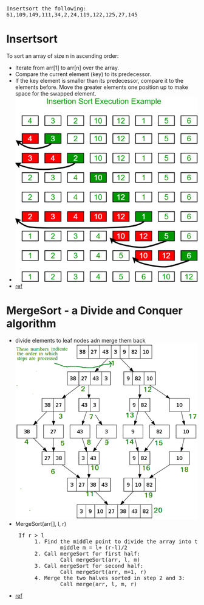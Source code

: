 <pre>
Insertsort the following:
61,109,149,111,34,2,24,119,122,125,27,145
</pre>

# Insertsort
To sort an array of size n in ascending order: 
- Iterate from arr[1] to arr[n] over the array. 
- Compare the current element (key) to its predecessor. 
- If the key element is smaller than its predecessor, compare it to the elements before. 
   Move the greater elements one position up to make space for the swapped element.
- ![img_2.png](img_2.png)
- [ref](https://www.geeksforgeeks.org/insertion-sort/)



# MergeSort - a Divide and Conquer algorithm
- divide  elements to leaf nodes adn merge them back
  ![img.png](img.png)
-  MergeSort(arr[], l,  r)
   <pre>
    If r > l
         1. Find the middle point to divide the array into two halves:  
                 middle m = l+ (r-l)/2
         2. Call mergeSort for first half:   
                 Call mergeSort(arr, l, m)
         3. Call mergeSort for second half:
                 Call mergeSort(arr, m+1, r)
         4. Merge the two halves sorted in step 2 and 3:
                 Call merge(arr, l, m, r)
   </pre>
- [ref](https://www.geeksforgeeks.org/merge-sort/)